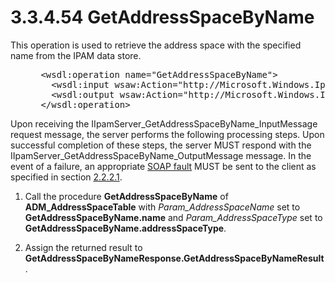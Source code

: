<html dir="LTR" xmlns:mshelp="http://msdn.microsoft.com/mshelp" xmlns:ddue="http://ddue.schemas.microsoft.com/authoring/2003/5" xmlns:xlink="http://www.w3.org/1999/xlink" xmlns:tool="http://www.microsoft.com/tooltip">
 <body>
 <div id="header">
 <h1 class="heading">3.3.4.54 GetAddressSpaceByName</h1>
 </div>
 <div id="mainSection">
 <div id="mainBody">
 <div id="allHistory" class="saveHistory"></div>
 <div id="sectionSection0" class="section" name="collapseableSection">
 

<p>This operation is used to retrieve the address space with
the specified name from the IPAM data store.</p>

<dl>
<dd>
<div><pre> &lt;wsdl:operation name=&quot;GetAddressSpaceByName&quot;&gt;
   &lt;wsdl:input wsaw:Action=&quot;http://Microsoft.Windows.Ipam/IIpamServer/GetAddressSpaceByName&quot; message=&quot;ipam:IIpamServer_GetAddressSpaceByName_InputMessage&quot; /&gt;
   &lt;wsdl:output wsaw:Action=&quot;http://Microsoft.Windows.Ipam/IIpamServer/GetAddressSpaceByNameResponse&quot; message=&quot;ipam:IIpamServer_GetAddressSpaceByName_OutputMessage&quot; /&gt;
 &lt;/wsdl:operation&gt;
</pre></div>
</dd></dl>

<p>Upon receiving the
IIpamServer_GetAddressSpaceByName_InputMessage request message, the server
performs the following processing steps. Upon successful completion of these
steps, the server MUST respond with the
IIpamServer_GetAddressSpaceByName_OutputMessage message. In the event of a
failure, an appropriate <a href="21b4a631-8f28-420f-822f-c5f879d5046e.md#gt_ec8728a8-1a75-426f-8767-aa1932c7c19f">SOAP
fault</a> MUST be sent to the client as specified in section <a href="a90ad88d-2468-4ac1-bbb9-8f921d15bbc8.md">2.2.2.1</a>.</p>

<ol><li><p><span> </span>Call the
procedure <b>GetAddressSpaceByName</b> of <b>ADM_AddressSpaceTable</b> with <i>Param_AddressSpaceName</i>
set to <b>GetAddressSpaceByName.name</b> and <i>Param_AddressSpaceType</i> set
to <b>GetAddressSpaceByName.addressSpaceType</b>.</p>

</li><li><p><span> </span>Assign the
returned result to <b>GetAddressSpaceByNameResponse.GetAddressSpaceByNameResult</b>.</p>

</li></ol>
 </div>
 </div>
 </div>
 </body>
</html>